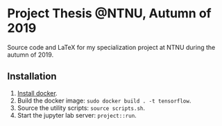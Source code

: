 # Project Thesis @NTNU, Autumn of 2019

Source code and LaTeX for my specialization project at NTNU during the autumn of 2019.

## Installation

1. [Install docker](https://docs.docker.com/install/).
2. Build the docker image: `sudo docker build . -t tensorflow`.
3. Source the utility scripts: `source scripts.sh`.
4. Start the jupyter lab server: `project::run`.
